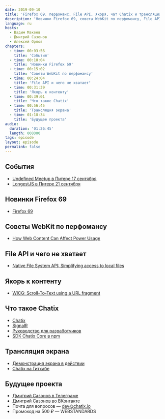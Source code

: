 ```yaml
---
date: 2019-09-10
title: 'Firefox 69, перфоманс, File API, якоря, чат Chatix и трансляция экрана'
description: 'Новинки Firefox 69, советы WebKit по перфомансу, File API и чего не хватает, якорь к контенту. Что такое Chatix, трансляция экрана и будущее проекта.'
language: ru
hosts:
  - Вадим Макеев
  - Дмитрий Сазонов
  - Алексей Орлов
chapters:
  - time: 00:03:56
    title: 'События'
  - time: 00:10:04
    title: 'Новинки Firefox 69'
  - time: 00:15:02
    title: 'Советы WebKit по перфомансу'
  - time: 00:24:04
    title: 'File API и чего не хватает'
  - time: 00:31:39
    title: 'Якорь к контенту'
  - time: 00:39:01
    title: 'Что такое Chatix'
  - time: 00:56:45
    title: 'Трансляция экрана'
  - time: 01:18:34
    title: 'Будущее проекта'
audio:
  duration: '01:26:45'
  length: 000000
tags: episode
layout: episode
permalink: false
---
```


## События

- [Undefined Meetup в Питере 17 сентября](https://events.epam.com/events/undefined-meetup-1)
- [LongestJS в Питере 21 сентября](http://longestjs.org)

## Новинки Firefox 69

- [Firefox 69](http://tanalin.com/blog/2019/09/firefox-69/)

## Советы WebKit по перфомансу

- [How Web Content Can Affect Power Usage](https://webkit.org/blog/8970/how-web-content-can-affect-power-usage/)

## File API и чего не хватает

- [Native File System API: Simplifying access to local files](https://developers.google.com/web/updates/2019/08/native-file-system)

## Якорь к контенту

- [WICG: Scroll-To-Text using a URL fragment](https://github.com/WICG/ScrollToTextFragment)

## Что такое Chatix

- [Chatix](https://chatix.io/ru)
- [SignalR](https://dotnet.microsoft.com/apps/aspnet/signalr)
- [Руководство для разработчиков](https://chatix.io/ru/dev)
- [SDK Chatix Core в npm](https://www.npmjs.com/package/chatix-core)

## Трансляция экрана

- [Демонстрация экрана в действии](https://youtu.be/Mgw4r4iMGvE)
- [Chatix на Гитхабе](https://github.com/chatix-team)

## Будущее проекта

- [Дмитрий Сазонов в Телеграме](https://t.me/DmitriySazonov)
- [Дмитрий Сазонов во ВКонтакте](https://vk.com/sazonovdm)
- Почта для вопросов — dev@chatix.io
- Промокод на 500 ₽ — WEBSTANDARDS
